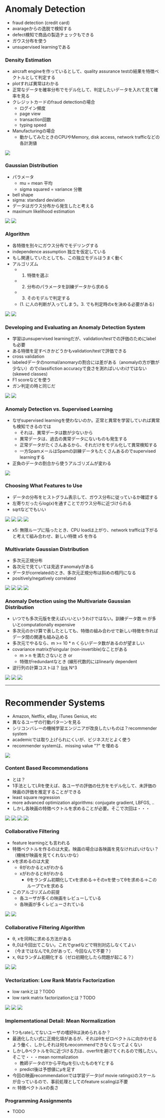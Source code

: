 # Anomaly Detection

* fraud detection (credit card)
* avarageからの逸脱で検知する
* defect検知で商品の製造チェックもできる
* ガウス分布を使う
* unsupervised learningである

### Density Estimation

* aircraft engineを作っているとして、quality assurance testの結果を特徴ベクトルとして判定する
* plotすれば異常はわかる
* 正常なデータを確率分布でモデル化して、判定したいデータを入れて見て確率を見る
* クレジットカードのfraud detectionの場合
	* ログイン頻度
	* page view
	* transaction回数
	* typing speed
* Manufacturingの場合
	* 動かしてみたときのCPUやMemory, disk access, network trafficなどの各計測値

![](./modeling-density.png)

### Gaussian Distribution

* パラメータ
	* mu = mean 平均
	* sigma squared = variance 分散
* bell shape
* sigma: standard deviation
* データはガウス分布から発生したと考える
* maximum likelihood estimation

![](./gaussian-distribution.png)
![](./parameter-estimation.png)

### Algorithm

* 各特徴を別々にガウス分布でモデリングする
* independence assumption 独立を仮定している
* もし関連していたとしても、この独立モデルはうまく動く
* アルゴリズム
	* 1. 特徴を選ぶ
	* 2. 分布のパラメータを訓練データから求める
	* 3. そのモデルで判定する
	* (1. に人の判断が入ってしまう。3. でも判定時のεを決める必要がある)

![](./product.png)
![](./algorithm.png)

### Developing and Evaluating an Anomaly Detection System

* 学習はunsupervised learningだが、validation/testでの評価のためにlabelも必要
* ある特徴を足すべきかどうかもvalidation/testで評価できる
* cross validation
* labeledデータのnormal/anomaryの割合には差がある（anomalyの方が数が少ない）のでclassifiction accuracyで良さを測ればいいわけではない (skewed classes)
* F1 scoreなどを使う
* ガン判定の時と同じだ

![](./split-data.png)
![](./F1.png)

### Anomaly Detection vs. Supervised Learning

* なぜsupervised learningを使わないのか。正常と異常を学習していれば異常も検知できるのでは
	* それは、異常データは数が少ないから
	* 異常データは、過去の異常データにないものも発生する
	* 正常データがたくさんあるから、それだけをモデル化して異常検知する
	* 一方SpamメールはSpamの訓練データもたくさんあるのでsupervised learningする
* 正負のデータの割合から使うアルゴリズムが変わる

![](./compare-to-supervised-learning.png)

### Choosing What Features to Use

* データの分布をヒストグラム表示して、ガウス分布に従っているか確認する
* 左寄りだったらlog(x)を通すことでガウス分布に近づけられる
* sqrtなどでもいい

![](./make-it-gaussian.png)
![](./demo.png)
![](./more-feature.png)
![](./make-new-feature.png)

* x5: 無限ループに陥ったとき、CPU loadは上がり、network trafficは下がると考えて組み合わせ、新しい特徴 x5 を作る

### Multivariate Gaussian Distribution

* 多次元正規分布
* 各次元で見ていては見逃すanomalyがある
* データがcorrelatedのとき、多次元正規分布は斜めの楕円になる
* positively/negatively correlated

![](./multivariate-gaussian-motivation.png)
![](./definition.png)
![](./visualize.png)
![](./negatively-correlated.png)

### Anomaly Detection using the Multivariate Gaussian Distribution

* いつでも多次元版を使えばいいというわけではない。訓練データ数 m が多いとcomputationally expensive
* 多次元のかけ算で表したとしても、特徴の組み合わせで新しい特徴を作ればデータ間の関連も組み込める
* 多次元でやるなら、m >= 10 * n くらいデータ数があるのが望ましい
* covariance matrixがsingular (non-invertible)なことがある
	* m > n を満たさないとき or
	* 特徴がredundantなとき (線形代数的にはlinearly dependent
* 逆行列の計算コストは？ [link](http://fast-programming.aglk.net/matrix-calculation/) N^3

![](./mu-and-sigma.png)
![](./how-to-detect.png)
![](./comparison-to-no-multi-gaussian.png)


---

# Recommender Systems

* Amazon, Netflix, eBay, iTunes Genius, etc
* 異なるユーザの行動パターンを見る
* シリコンバレーの機械学習エンジニアが改良したいものは？recommender system
* academicでは取り上げられにくいが、ビジネスだとよく使う
* recommender systemは、missing value "?" を埋める

![](./movie-recommendation.png)

### Content Based Recommendations

* とは？
* 1手法としてLRを使えば、各ユーザの評価の仕方をモデル化して、未評価の映画の評価を推定することができる
* least square regression
* more advanced optimization algorithms: conjugate gradient, LBFGS, ..
* しかし各映画の特徴ベクトルを求めることが必要。そこで次回は・・・

![](./content-based-recommendation.png)
![](./formulation.png)
![](./optimization-objective.png)
![](./optimization-algorithm.png)


### Collaborative Filtering

* feature learningとも言われる
* 特徴ベクトルを作るのは大変。映画の場合は各映画を見なければいけない？（機械が映画を見てくれないかな）
* xを求めるのは大変
	* θがわかるとxがわかる
	* xがわかるとθがわかる
		* θをランダム初期化してxを求める→そのxを使ってθを求める→このループでxを求める
* このアルゴリズムの前提
	* 各ユーザが多くの映画をレビューしている
	* 各映画が多くレビューされている

![](./from-theta-estimate-x.png)
![](./collaborative-filtering.png)

### Collaborative Filtering Algorithm

* θ, xを同時に求める方法がある
* θ_0は今回出てこない。これでgradなどで特別対応しなくてよい
* （今まではなんでθ_0があって、今回なんで不要？）
* x, θはランダム初期化する（ゼロ初期化したら問題が起こる？）

![](./optimization-of-collaborative-filtering.png)
![](./use-of-collaborative-filtering.png)

### Vectorization: Low Rank Matrix Factorization

* low rankとは？TODO
* low rank matrix factorizationとは？TODO

![](./collaborative-Y.png)
![](./vectorized-collaborative.png)
![](./recommendation.png)

### Implementational Detail: Mean Normalization

* 1つもrateしてないユーザの嗜好θは決められるか？
* 最適化したい式に正規化項があるが、それはθをゼロベクトルに向かわせるよう働く、しかしそれは何もreocommendできなくなってよくない
* しかしθベクトルを0に近づける力は、overfitを避けてくれるので残したい。そこで・・・mean normalization
	* 教師データのYから平均μを引いたものをYとする
	* predict後は予想値にμを足す
* 今回の映画recommendationでは学習データ(of movie ratings)のスケールが合っているので、事前処理としてのfeature scalingは不要
* n: 特徴ベクトルxの長さ

### Programming Assignments

* TODO













